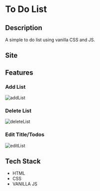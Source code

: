# To Do List

## Description

A simple to do list using vanilla CSS and JS.

## Site

## Features

### Add List

![addList](https://github.com/jeru7/todoList-js/assets/130896368/5f30e5fe-d434-49d8-835e-c5c0d26b94ed)

### Delete List

![deleteList](https://github.com/jeru7/todoList-js/assets/130896368/7b04ae13-177d-440b-854b-853ab0e90263)

### Edit Title/Todos

![editList](https://github.com/jeru7/todoList-js/assets/130896368/7c16da4e-77ad-4b30-b363-fef63fd49bd1)

## Tech Stack

- HTML
- CSS
- VANILLA JS
